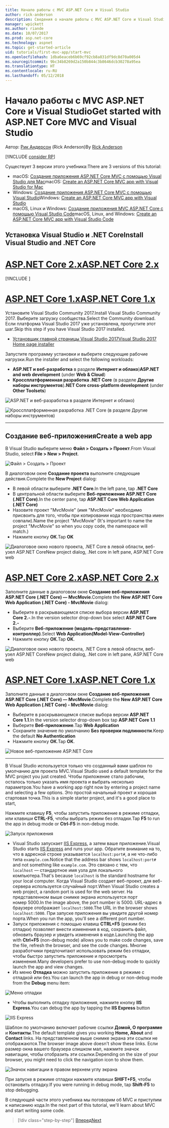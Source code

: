 ```yaml
---
title: Начало работы с MVC ASP.NET Core и Visual Studio
author: rick-anderson
description: Сведения о начале работы с MVC ASP.NET Core и Visual Studio.
manager: wpickett
ms.author: riande
ms.date: 10/07/2017
ms.prod: asp.net-core
ms.technology: aspnet
ms.topic: get-started-article
uid: tutorials/first-mvc-app/start-mvc
ms.openlocfilehash: 1dba6eaceb6b69cf92cb8a831df9dc8d70a005d4
ms.sourcegitcommit: 9bc34b8269d2a150b844c3b8646dcb30278a95ea
ms.translationtype: HT
ms.contentlocale: ru-RU
ms.lasthandoff: 05/12/2018
---
```

# <a name="get-started-with-aspnet-core-mvc-and-visual-studio"></a><span data-ttu-id="638ce-103">Начало работы с MVC ASP.NET Core и Visual Studio</span><span class="sxs-lookup"><span data-stu-id="638ce-103">Get started with ASP.NET Core MVC and Visual Studio</span></span>

<span data-ttu-id="638ce-104">Автор: [Рик Андерсон](https://twitter.com/RickAndMSFT) (Rick Anderson)</span><span class="sxs-lookup"><span data-stu-id="638ce-104">By [Rick Anderson](https://twitter.com/RickAndMSFT)</span></span>

[!INCLUDE [consider RP](../../includes/razor.md)]

<span data-ttu-id="638ce-105">Существует 3 версии этого учебника:</span><span class="sxs-lookup"><span data-stu-id="638ce-105">There are 3 versions of this tutorial:</span></span>

* <span data-ttu-id="638ce-106">macOS: [Создание приложения ASP.NET Core MVC с помощью Visual Studio для Mac](xref:tutorials/first-mvc-app-mac/start-mvc)</span><span class="sxs-lookup"><span data-stu-id="638ce-106">macOS: [Create an ASP.NET Core MVC app with Visual Studio for Mac](xref:tutorials/first-mvc-app-mac/start-mvc)</span></span>
* <span data-ttu-id="638ce-107">Windows: [Создание приложения ASP.NET Core MVC с помощью Visual Studio](xref:tutorials/first-mvc-app/start-mvc)</span><span class="sxs-lookup"><span data-stu-id="638ce-107">Windows: [Create an ASP.NET Core MVC app with Visual Studio](xref:tutorials/first-mvc-app/start-mvc)</span></span>
* <span data-ttu-id="638ce-108">macOS, Linux и Windows: [Создание приложения MVC ASP.NET Core с помощью Visual Studio Code](xref:tutorials/first-mvc-app-xplat/start-mvc)</span><span class="sxs-lookup"><span data-stu-id="638ce-108">macOS, Linux, and Windows: [Create an ASP.NET Core MVC app with Visual Studio Code](xref:tutorials/first-mvc-app-xplat/start-mvc)</span></span>

## <a name="install-visual-studio-and-net-core"></a><span data-ttu-id="638ce-109">Установка Visual Studio и .NET Core</span><span class="sxs-lookup"><span data-stu-id="638ce-109">Install Visual Studio and .NET Core</span></span>

# <a name="aspnet-core-2xtabaspnetcore2x"></a>[<span data-ttu-id="638ce-110">ASP.NET Core 2.x</span><span class="sxs-lookup"><span data-stu-id="638ce-110">ASP.NET Core 2.x</span></span>](#tab/aspnetcore2x/)

[!INCLUDE [](~/includes/net-core-prereqs.md)]

# <a name="aspnet-core-1xtabaspnetcore1x"></a>[<span data-ttu-id="638ce-111">ASP.NET Core 1.x</span><span class="sxs-lookup"><span data-stu-id="638ce-111">ASP.NET Core 1.x</span></span>](#tab/aspnetcore1x/)

<span data-ttu-id="638ce-112">Установите Visual Studio Community 2017.</span><span class="sxs-lookup"><span data-stu-id="638ce-112">Install Visual Studio Community 2017.</span></span> <span data-ttu-id="638ce-113">Выберите загрузку сообщества.</span><span class="sxs-lookup"><span data-stu-id="638ce-113">Select the Community download.</span></span> <span data-ttu-id="638ce-114">Если платформа Visual Studio 2017 уже установлена, пропустите этот шаг.</span><span class="sxs-lookup"><span data-stu-id="638ce-114">Skip this step if you have Visual Studio 2017 installed.</span></span>

* [<span data-ttu-id="638ce-115">Установщик главной страницы Visual Studio 2017</span><span class="sxs-lookup"><span data-stu-id="638ce-115">Visual Studio 2017 Home page installer</span></span>](https://www.visualstudio.com/)

<span data-ttu-id="638ce-116">Запустите программу установки и выберите следующие рабочие нагрузки.</span><span class="sxs-lookup"><span data-stu-id="638ce-116">Run the installer and select the following workloads:</span></span>

* <span data-ttu-id="638ce-117">**ASP.NET и веб-разработка** в разделе **Интернет и облако**)</span><span class="sxs-lookup"><span data-stu-id="638ce-117">**ASP.NET and web development** (under **Web & Cloud**)</span></span>
* <span data-ttu-id="638ce-118">**Кроссплатформенная разработка .NET Core** (в разделе **Другие наборы инструментов**)</span><span class="sxs-lookup"><span data-stu-id="638ce-118">**.NET Core cross-platform development** (under **Other Toolsets**)</span></span>

![**ASP.NET и веб-разработка** в разделе **Интернет и облако**)](start-mvc/_static/web_workload.png)

![**Кроссплатформенная разработка .NET Core** (в разделе **Другие наборы инструментов**)](start-mvc/_static/x_plat_wl.png)

---

## <a name="create-a-web-app"></a><span data-ttu-id="638ce-121">Создание веб-приложения</span><span class="sxs-lookup"><span data-stu-id="638ce-121">Create a web app</span></span>

<span data-ttu-id="638ce-122">В Visual Studio выберите меню **Файл > Создать > Проект**.</span><span class="sxs-lookup"><span data-stu-id="638ce-122">From Visual Studio, select  **File > New > Project**.</span></span>

![Файл > Создать > Проект](start-mvc/_static/alt_new_project.png)

<span data-ttu-id="638ce-124">В диалоговом окне **Создание проекта** выполните следующие действия.</span><span class="sxs-lookup"><span data-stu-id="638ce-124">Complete the **New Project** dialog:</span></span>

* <span data-ttu-id="638ce-125">В левой области выберите **.NET Core**.</span><span class="sxs-lookup"><span data-stu-id="638ce-125">In the left pane, tap **.NET Core**</span></span>
* <span data-ttu-id="638ce-126">В центральной области выберите **Веб-приложение ASP.NET Core (.NET Core)**.</span><span class="sxs-lookup"><span data-stu-id="638ce-126">In the center pane, tap **ASP.NET Core Web Application (.NET Core)**</span></span>
* <span data-ttu-id="638ce-127">Назовите проект "MvcMovie" (имя "MvcMovie" необходимо присвоить для того, чтобы при копировании кода пространства имен совпали).</span><span class="sxs-lookup"><span data-stu-id="638ce-127">Name the project "MvcMovie" (It's important to name the project "MvcMovie" so when you copy code, the namespace will match.)</span></span>
* <span data-ttu-id="638ce-128">Нажмите кнопку **ОК**.</span><span class="sxs-lookup"><span data-stu-id="638ce-128">Tap **OK**</span></span>

![<span data-ttu-id="638ce-129">Диалоговое окно нового проекта, .NET Core в левой области, веб-узел ASP.NET Core</span><span class="sxs-lookup"><span data-stu-id="638ce-129">New project dialog, .Net core in left pane, ASP.NET Core web</span></span> ](start-mvc/_static/new_project2.png)

# <a name="aspnet-core-2xtabaspnetcore2x"></a>[<span data-ttu-id="638ce-130">ASP.NET Core 2.x</span><span class="sxs-lookup"><span data-stu-id="638ce-130">ASP.NET Core 2.x</span></span>](#tab/aspnetcore2x)

<span data-ttu-id="638ce-131">Заполните данные в диалоговом окне **Создание веб-приложения ASP.NET Core (.NET Core) — MvcMovie**.</span><span class="sxs-lookup"><span data-stu-id="638ce-131">Complete the **New ASP.NET Core Web Application (.NET Core) - MvcMovie** dialog:</span></span>

* <span data-ttu-id="638ce-132">Выберите в раскрывающемся списке выбора версии **ASP.NET Core 2.-**.</span><span class="sxs-lookup"><span data-stu-id="638ce-132">In the version selector drop-down box select **ASP.NET Core 2.-**</span></span>
* <span data-ttu-id="638ce-133">Выберите **Веб-приложение (модель-представление-контроллер)**.</span><span class="sxs-lookup"><span data-stu-id="638ce-133">Select **Web Application(Model-View-Controller)**</span></span>
* <span data-ttu-id="638ce-134">Нажмите кнопку **ОК**.</span><span class="sxs-lookup"><span data-stu-id="638ce-134">Tap **OK**.</span></span>

![<span data-ttu-id="638ce-135">Диалоговое окно нового проекта, .NET Core в левой области, веб-узел ASP.NET Core</span><span class="sxs-lookup"><span data-stu-id="638ce-135">New project dialog, .Net core in left pane, ASP.NET Core web</span></span> ](start-mvc/_static/new_project22.png)

# <a name="aspnet-core-1xtabaspnetcore1x"></a>[<span data-ttu-id="638ce-136">ASP.NET Core 1.x</span><span class="sxs-lookup"><span data-stu-id="638ce-136">ASP.NET Core 1.x</span></span>](#tab/aspnetcore1x)

<span data-ttu-id="638ce-137">Заполните данные в диалоговом окне **Создание веб-приложения ASP.NET Core (.NET Core) — MvcMovie**.</span><span class="sxs-lookup"><span data-stu-id="638ce-137">Complete the **New ASP.NET Core Web Application (.NET Core) - MvcMovie** dialog:</span></span>

* <span data-ttu-id="638ce-138">Выберите в раскрывающемся списке выбора версии **ASP.NET Core 1.1**.</span><span class="sxs-lookup"><span data-stu-id="638ce-138">In the version selector drop-down box tap **ASP.NET Core 1.1**</span></span>
* <span data-ttu-id="638ce-139">Выберите **Веб-приложение**.</span><span class="sxs-lookup"><span data-stu-id="638ce-139">Tap **Web Application**</span></span>
* <span data-ttu-id="638ce-140">Сохраните значение по умолчанию **Без проверки подлинности**.</span><span class="sxs-lookup"><span data-stu-id="638ce-140">Keep the default **No Authentication**</span></span>
* <span data-ttu-id="638ce-141">Нажмите кнопку **ОК**.</span><span class="sxs-lookup"><span data-stu-id="638ce-141">Tap **OK**.</span></span>

![Новое веб-приложение ASP.NET Core](start-mvc/_static/p3.png)

---

<span data-ttu-id="638ce-143">В Visual Studio используется только что созданный вами шаблон по умолчанию для проекта MVC.</span><span class="sxs-lookup"><span data-stu-id="638ce-143">Visual Studio used a default template for the MVC project you just created.</span></span> <span data-ttu-id="638ce-144">Чтобы приложение стало рабочим, осталось только указать имя проекта и выбрать несколько параметров.</span><span class="sxs-lookup"><span data-stu-id="638ce-144">You have a working app right now by entering a project name and selecting a few options.</span></span> <span data-ttu-id="638ce-145">Это простой начальный проект и хорошая стартовая точка.</span><span class="sxs-lookup"><span data-stu-id="638ce-145">This is a simple starter project, and it's a good place to start,</span></span>

<span data-ttu-id="638ce-146">Нажмите клавишу **F5**, чтобы запустить приложение в режиме отладки, или клавиши **CTRL-F5**, чтобы выбрать режим без отладки.</span><span class="sxs-lookup"><span data-stu-id="638ce-146">Tap **F5** to run the app in debug mode or **Ctrl-F5** in non-debug mode.</span></span>
<!-- These images are also used by uid: tutorials/first-mvc-app-xplat/start-mvc -->
![Запуск приложения](start-mvc/_static/1.png)

* <span data-ttu-id="638ce-148">Visual Studio запускает [IIS Express](/iis/extensions/introduction-to-iis-express/iis-express-overview), а затем ваше приложение.</span><span class="sxs-lookup"><span data-stu-id="638ce-148">Visual Studio starts [IIS Express](/iis/extensions/introduction-to-iis-express/iis-express-overview) and runs your app.</span></span> <span data-ttu-id="638ce-149">Обратите внимание на то, что в адресной строке указывается `localhost:port#`, а не что-либо типа `example.com`.</span><span class="sxs-lookup"><span data-stu-id="638ce-149">Notice that the address bar shows `localhost:port#` and not something like `example.com`.</span></span> <span data-ttu-id="638ce-150">Это связано с тем, что `localhost` — стандартное имя узла для локального компьютера.</span><span class="sxs-lookup"><span data-stu-id="638ce-150">That's because `localhost` is the standard hostname for your local computer.</span></span> <span data-ttu-id="638ce-151">Когда Visual Studio создает веб-проект, для веб-сервера используется случайный порт.</span><span class="sxs-lookup"><span data-stu-id="638ce-151">When Visual Studio creates a web project, a random port is used for the web server.</span></span> <span data-ttu-id="638ce-152">На представленном выше снимке экрана используется порт номер 5000.</span><span class="sxs-lookup"><span data-stu-id="638ce-152">In the image above, the port number is 5000.</span></span> <span data-ttu-id="638ce-153">URL-адрес в браузере отображает `localhost:5000`.</span><span class="sxs-lookup"><span data-stu-id="638ce-153">The URL in the browser shows `localhost:5000`.</span></span> <span data-ttu-id="638ce-154">При запуске приложения вы увидите другой номер порта.</span><span class="sxs-lookup"><span data-stu-id="638ce-154">When you run the app, you'll see a different port number.</span></span>
* <span data-ttu-id="638ce-155">Запуск приложения с помощью клавиш **CTRL+F5** (режим без отладки) позволяет внести изменения в код, сохранить файл, обновить браузер и увидеть изменения в коде.</span><span class="sxs-lookup"><span data-stu-id="638ce-155">Launching the app with **Ctrl+F5** (non-debug mode) allows you to make code changes, save the file, refresh the browser, and see the code changes.</span></span> <span data-ttu-id="638ce-156">Многие разработчики предпочитают использовать режим без отладки, чтобы быстро запустить приложение и просмотреть изменения.</span><span class="sxs-lookup"><span data-stu-id="638ce-156">Many developers prefer to use non-debug mode to quickly launch the app and view changes.</span></span>
* <span data-ttu-id="638ce-157">Из меню **Отладка** можно запустить приложение в режиме с отладкой или без.</span><span class="sxs-lookup"><span data-stu-id="638ce-157">You can launch the app in debug or non-debug mode from the **Debug** menu item:</span></span>

![Меню отладки](start-mvc/_static/debug_menu.png)

* <span data-ttu-id="638ce-159">Чтобы выполнить отладку приложения, нажмите кнопку **IIS Express**.</span><span class="sxs-lookup"><span data-stu-id="638ce-159">You can debug the app by tapping the **IIS Express** button</span></span>

![IIS Express](start-mvc/_static/iis_express.png)

<span data-ttu-id="638ce-161">Шаблон по умолчанию включает рабочие ссылки **Домой, О программе** и **Контакты**.</span><span class="sxs-lookup"><span data-stu-id="638ce-161">The default template gives you working **Home, About** and **Contact** links.</span></span> <span data-ttu-id="638ce-162">На представленном выше снимке экрана эти ссылки не отображаются.</span><span class="sxs-lookup"><span data-stu-id="638ce-162">The browser image above doesn't show these links.</span></span> <span data-ttu-id="638ce-163">Если размер окна вашего браузера слишком мал, нажмите значок навигации, чтобы отобразить эти ссылки.</span><span class="sxs-lookup"><span data-stu-id="638ce-163">Depending on the size of your browser, you might need to click the navigation icon to show them.</span></span>

![Значок навигации в правом верхнем углу экрана](start-mvc/_static/2.png)

<span data-ttu-id="638ce-165">При запуске в режиме отладки нажмите клавиши **SHIFT+F5**, чтобы остановить отладку.</span><span class="sxs-lookup"><span data-stu-id="638ce-165">If you were running in debug mode, tap **Shift-F5** to stop debugging.</span></span>

<span data-ttu-id="638ce-166">В следующей части этого учебника мы поговорим об MVC и приступим к написанию кода.</span><span class="sxs-lookup"><span data-stu-id="638ce-166">In the next part of this tutorial, we'll learn about MVC and start writing some code.</span></span>

> [!div class="step-by-step"]
> [<span data-ttu-id="638ce-167">Вперед</span><span class="sxs-lookup"><span data-stu-id="638ce-167">Next</span></span>](adding-controller.md)  
